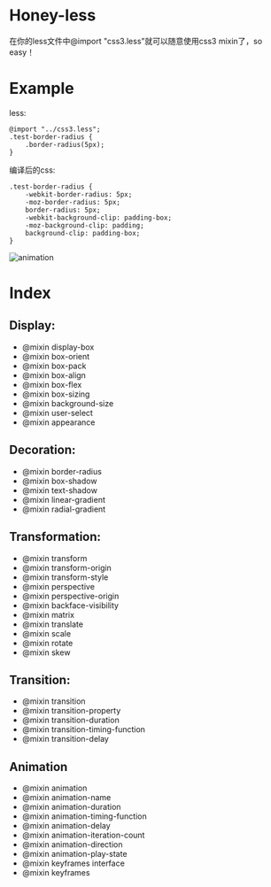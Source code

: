 
Honey-less
==========

在你的less文件中@import "css3.less"就可以随意使用css3 mixin了，so easy！

Example
=======
less:

	@import "../css3.less";
	.test-border-radius {
	    .border-radius(5px);
	}

编译后的css:

	.test-border-radius {
	    -webkit-border-radius: 5px;
	    -moz-border-radius: 5px;
	    border-radius: 5px;
	    -webkit-background-clip: padding-box;
	    -moz-background-clip: padding;
	    background-clip: padding-box;
	}

![animation](http://www.xiaoqiang.org/wp-content/uploads/2012/09/honey-less.jpg)
 
Index
=====

Display:
---------------------------

 * @mixin display-box
 * @mixin box-orient
 * @mixin box-pack
 * @mixin box-align
 * @mixin box-flex
 * @mixin box-sizing
 * @mixin background-size
 * @mixin user-select
 * @mixin appearance
 
Decoration:
---------------------------

 * @mixin border-radius
 * @mixin box-shadow
 * @mixin text-shadow
 * @mixin linear-gradient
 * @mixin radial-gradient 
 
Transformation:
---------------------------

 * @mixin transform
 * @mixin transform-origin
 * @mixin transform-style
 * @mixin perspective
 * @mixin perspective-origin
 * @mixin backface-visibility
 * @mixin matrix
 * @mixin translate
 * @mixin scale
 * @mixin rotate
 * @mixin skew
 
Transition:
---------------------------

 * @mixin transition
 * @mixin transition-property
 * @mixin transition-duration
 * @mixin transition-timing-function
 * @mixin transition-delay
 
Animation
---------------------------
 
 * @mixin animation
 * @mixin animation-name
 * @mixin animation-duration 
 * @mixin animation-timing-function
 * @mixin animation-delay
 * @mixin animation-iteration-count 
 * @mixin animation-direction
 * @mixin animation-play-state
 * @mixin keyframes interface 
 * @mixin keyframes

